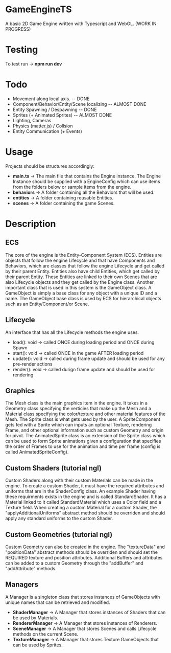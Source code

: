 # GameEngineTS
A basic 2D Game Engine written with Typescript and WebGL. (WORK IN PROGRESS)


# Testing
To test run -> **npm run dev**


# Todo
- Movement along local axis. -- DONE
- Component/Behavior/Entity/Scene localizing -- ALMOST DONE
- Entity Spawning / Despawning -- DONE
- Sprites (+ Animated Sprites) -- ALMOST DONE
- Lighting, Cameras
- Physics (matter.js) / Collsion
- Entity Communication (+ Events)


# Usage
Projects should be structures accordingly: 
- **main.ts** -> The main file that contains the Engine instance. The Engine Instance should be supplied with a EngineConfig which can use items from the folders below or sample items from the engine.
- **behaviors** -> A folder containing all the Behaviors that will be used.
- **entities** -> A folder containing reusable Entities.
- **scenes** -> A folder containing the game Scenes.


# Description
## ECS
The core of the engine is the Entity-Component System (ECS). Entities are objects that follow the engine Lifecycle and that have Components and Behaviors, which are classes that follow the engine Lifecycle and get called by their parent Entity. Entities also have child Entities, which get called by their parent Entity. These Entities are linked to their own Scenes that are also Lifecycle objects and they get called by the Engine class. Another important class that is used in this system is the GameObject class. A GameObject is simply a base class for any object with a unique ID and a name. The GameObject base class is used by ECS for hierarchical objects such as an Entity/Component/or Scene. 

## Lifecycle
An interface that has all the Lifecycle methods the engine uses.
- load(): void -> called ONCE during loading period and ONCE during Spawn
- start(): void -> called ONCE in the game AFTER loading period
- update(): void -> called during frame update and should be used for any pre-render actions
- render(): void ->  called durign frame update and should be used for rendering

## Graphics
The Mesh class is the main graphics item in the engine. It takes in a Geometry class specifying the verticies that make up the Mesh and a Material class specifying the color/texture and other material features of the Mesh. The Sprite class is what gets used by the user. A SpriteComponent gets fed with a Sprite which can inputs an optional Texture, rendering Frame, and other optional information such as custom Geometry and origin for pivot. The AnimatedSprite class is an extension of the Sprite class which can be used to form Sprite animations given a configuration that specifies the order of Frames to use for the animation and time per frame (config is called AnimatedSpriteConfig).  

## Custom Shaders (tutorial ngl)
Custom Shaders along with their custom Materials can be made in the engine. To create a custom Shader, it must have the required attributes and uniforms that are in the ShaderConfig class. An example Shader having these requirments exists in the engine and is called StandardShader. It has a Material linked to it called StandardMaterial which uses a Color field and a Texture field. When creating a custom Material for a custom Shader, the "applyAdditionalUniforms" abstract method should be overriden and should apply any standard uniforms to the custom Shader.

## Custom Geometries (tutorial ngl)
Custom Geometry can also be created in the engine. The "textureData" and "positionData" abstract methods should be overriden and should set the REQUIRED texture and position attributes. Additional Buffers and attributes can be added to a custom Geometry through the "addBuffer" and "addAttribute" methods.

## Managers
A Manager is a singleton class that stores instances of GameObjects with unique names that can be retrieved and modified.
- **ShaderManager** -> A Manager that stores instances of Shaders that can be used by Materials.
- **RendererManager** -> A Manager that stores instances of Renderers.
- **SceneManager** -> A Manager that stores Scenes and calls Lifecycle methods on the current Scene.
- **TextureManager** -> A Manager that stores Texture GameObjects that can be used by Sprites.

